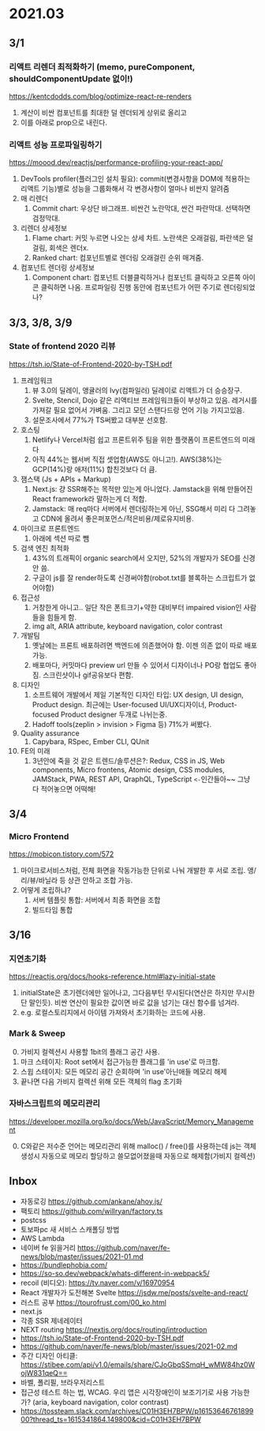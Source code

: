 # 2021.03

## 3/1

### 리액트 리렌더 최적화하기 (memo, pureComponent, shouldComponentUpdate 없이!)

https://kentcdodds.com/blog/optimize-react-re-renders

1. 계산이 비싼 컴포넌트를 최대한 덜 렌더되게 상위로 올리고
2. 이를 아래로 prop으로 내린다.

### 리액트 성능 프로파일링하기

https://moood.dev/reactjs/performance-profiling-your-react-app/

1. DevTools profiler(플러그인 설치 필요): commit(변경사항을 DOM에 적용하는 리액트 기능)별로 성능을 그룹화해서 각 변경사항이 얼마나 비싼지 알려줌
2. 매 리렌더
   1. Commit chart: 우상단 바그래프. 비싼건 노란막대, 싼건 파란막대. 선택하면 검정막대.
3. 리렌더 상세정보
   1. Flame chart: 커밋 누르면 나오는 상세 차트. 노란색은 오래걸림, 파란색은 덜걸림, 회색은 렌더x.
   2. Ranked chart: 컴포넌트별로 렌더링 오래걸린 순위 매겨줌.
4. 컴포넌트 렌더링 상세정보
   1. Component chart: 컴포넌트 더블클릭하거나 컴포넌트 클릭하고 오른쪽 아이콘 클릭하면 나옴. 프로파일링 진행 동안에 컴포넌트가 어떤 주기로 렌더링되었나?

## 3/3, 3/8, 3/9

### State of frontend 2020 리뷰

https://tsh.io/State-of-Frontend-2020-by-TSH.pdf

1. 프레임워크
   1. 뷰 3.0의 딜레이, 앵귤러의 Ivy(컴파일러) 딜레이로 리액트가 더 승승장구.
   2. Svelte, Stencil, Dojo 같은 리액티브 프레임워크들이 부상하고 있음. 레거시를 가져갈 필요 없어서 가벼움. 그리고 모던 스탠다드랑 언어 기능 가지고있음.
   3. 설문조사에서 77%가 TS써봤고 대부분 선호함.
2. 호스팅
   1. Netlify나 Vercel처럼 쉽고 프론트위주 팀을 위한 플랫폼이 프론트엔드의 미래다
   2. 아직 44%는 웹서버 직접 셋업함(AWS도 아니고!). AWS(38%)는 GCP(14%)랑 애저(11%) 합친것보다 더 큼.
3. 잼스택 (Js + APIs + Markup)
   1. Next.js: 걍 SSR해주는 목적만 있는게 아니었다. Jamstack을 위해 만들어진 React framework라 말하는게 더 적합.
   2. Jamstack: 매 req마다 서버에서 렌더링하는게 아닌, SSG해서 미리 다 그려놓고 CDN에 올려서 좋은퍼포먼스/적은비용/제로유지비용.
4. 마이크로 프론트엔드
   1. 아래에 섹션 따로 뺌
5. 검색 엔진 최적화
   1. 43%의 트래픽이 organic search에서 오지만, 52%의 개발자가 SEO를 신경 안 씀.
   2. 구글이 js를 잘 render하도록 신경써야함(robot.txt를 블록하는 스크립트가 없어야함)
6. 접근성
   1. 거창한게 아니고.. 일단 작은 폰트크기+약한 대비부터 impaired vision인 사람들을 힘들게 함.
   2. img alt, ARIA attribute, keyboard navigation, color contrast
7. 개발팀
   1. 옛날에는 프론트 배포하려면 백엔드에 의존했어야 함. 이젠 의존 없이 따로 배포 가능.
   2. 배포마다, 커밋마다 preview url 만들 수 있어서 디자이너나 PO랑 협업도 좋아짐. 스크린샷이나 gif공유보다 편함.
8. 디자인
   1. 소프트웨어 개발에서 제일 기본적인 디자인 타입: UX design, UI design, Product design. 최근에는 User-focused UI/UX디자이너, Product-focused Product designer 두개로 나뉘는중.
   2. Hadoff tools(zeplin > invision > Figma 등) 71%가 써봤다.
9. Quality assurance
   1. Capybara, RSpec, Ember CLI, QUnit
10. FE의 미래
    1. 3년안에 죽을 것 같은 트렌드/솔루션은?: Redux, CSS in JS, Web components, Micro frontens, Atomic design, CSS modules, JAMStack, PWA, REST API, QraphQL, TypeScript `<-`인간들아~~ 그냥 다 적어놓으면 어떡해!

## 3/4

### Micro Frontend

https://mobicon.tistory.com/572

1. 마이크로서비스처럼, 전체 화면을 작동가능한 단위로 나눠 개발한 후 서로 조립. 앵/리/뷰/바닐라 등 상관 안하고 조합 가능.
2. 어떻게 조립하냐?
   1. 서버 템플릿 통합: 서버에서 최종 화면을 조합
   2. 빌드타임 통합

## 3/16

### 지연초기화

https://reactjs.org/docs/hooks-reference.html#lazy-initial-state

1. initialState은 초기렌더에만 일어나고, 그다음부턴 무시된다(연산은 하지만 무시한단 말인듯). 비싼 연산이 필요한 값이면 바로 값을 넘기는 대신 함수를 넘겨라.
2. e.g. 로컬스토리지에서 아이템 가져와서 초기화하는 코드에 사용.

### Mark & Sweep

0. 가비지 컬렉션시 사용할 1bit의 플래그 공간 사용.
1. 마크 스테이지: Root set에서 접근가능한 플래그를 'in use'로 마크함.
2. 스윕 스테이지: 모든 메모리 공간 순회하며 'in use'아닌애들 메모리 해제
3. 끝나면 다음 가비지 컬렉션 위해 모든 객체의 flag 초기화

### 자바스크립트의 메모리관리

https://developer.mozilla.org/ko/docs/Web/JavaScript/Memory_Management

0. C와같은 저수준 언어는 메모리관리 위해 malloc() / free()를 사용하는데 js는 객체 생성시 자동으로 메모리 할당하고 쓸모없어졌을때 자동으로 해제함(가비지 컬렉션)

## Inbox

- 자동로깅 https://github.com/ankane/ahoy.js/
- 팩토리 https://github.com/willryan/factory.ts
- postcss
- 토보파pc 새 서비스 스캐폴딩 방법
- AWS Lambda
- 네이버 fe 읽을거리 https://github.com/naver/fe-news/blob/master/issues/2021-01.md
- https://bundlephobia.com/
- https://so-so.dev/webpack/whats-different-in-webpack5/
- recoil (비디오): https://tv.naver.com/v/16970954
- React 개발자가 도전해본 Svelte https://jsdw.me/posts/svelte-and-react/
- 러스트 공부 https://tourofrust.com/00_ko.html
- next.js
- 각종 SSR 제네레이터
- NEXT routing https://nextjs.org/docs/routing/introduction
- https://tsh.io/State-of-Frontend-2020-by-TSH.pdf
- https://github.com/naver/fe-news/blob/master/issues/2021-02.md
- 주간 디자인 아티클: https://stibee.com/api/v1.0/emails/share/CJoGbqSSmqH_wMW84hz0WojW831qeQ==
- 바벨, 폴리필, 브라우저리스트
- 접근성 테스트 하는 법, WCAG. 우리 앱은 시각장애인이 보조기기로 사용 가능한가? (aria, keyboard navigation, color contrast)
- https://tossteam.slack.com/archives/C01H3EH7BPW/p1615364676189900?thread_ts=1615341864.149800&cid=C01H3EH7BPW

